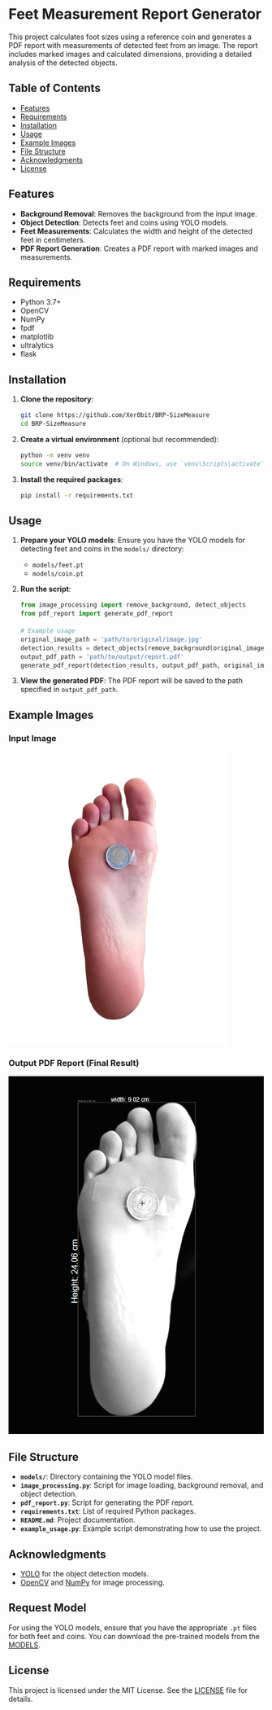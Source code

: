 # Feet Measurement Report Generator

This project calculates foot sizes using a reference coin and generates a PDF report with measurements of detected feet from an image. The report includes marked images and calculated dimensions, providing a detailed analysis of the detected objects.

## Table of Contents

- [Features](#features)
- [Requirements](#requirements)
- [Installation](#installation)
- [Usage](#usage)
- [Example Images](#example-images)
- [File Structure](#file-structure)
- [Acknowledgments](#acknowledgments)
- [License](#license)

## Features

- **Background Removal**: Removes the background from the input image.
- **Object Detection**: Detects feet and coins using YOLO models.
- **Feet Measurements**: Calculates the width and height of the detected feet in centimeters.
- **PDF Report Generation**: Creates a PDF report with marked images and measurements.

## Requirements

- Python 3.7+
- OpenCV
- NumPy
- fpdf
- matplotlib
- ultralytics
- flask

## Installation

1. **Clone the repository**:
    ```bash
    git clone https://github.com/Xer0bit/BRP-SizeMeasure
    cd BRP-SizeMeasure
    ```

2. **Create a virtual environment** (optional but recommended):
    ```bash
    python -m venv venv
    source venv/bin/activate  # On Windows, use `venv\Scripts\activate`
    ```

3. **Install the required packages**:
    ```bash
    pip install -r requirements.txt
    ```

## Usage

1. **Prepare your YOLO models**:
    Ensure you have the YOLO models for detecting feet and coins in the `models/` directory:
    - `models/feet.pt`
    - `models/coin.pt`

2. **Run the script**:
    ```python
    from image_processing import remove_background, detect_objects
    from pdf_report import generate_pdf_report

    # Example usage
    original_image_path = 'path/to/original/image.jpg'
    detection_results = detect_objects(remove_background(original_image_path))
    output_pdf_path = 'path/to/output/report.pdf'
    generate_pdf_report(detection_results, output_pdf_path, original_image_path)
    ```

3. **View the generated PDF**:
    The PDF report will be saved to the path specified in `output_pdf_path`.

## Example Images

### Input Image
![Input Image](https://github.com/Xer0bit/BRP-SizeMeasure/blob/main/temp/aed3f5b6-66be-49cb-85b7-8d26701dc2a5/input.png)

### Output PDF Report (Final Result)
![Output PDF Report](https://github.com/Xer0bit/BRP-SizeMeasure/blob/main/temp/aed3f5b6-66be-49cb-85b7-8d26701dc2a5/output.png)

## File Structure

- **`models/`**: Directory containing the YOLO model files.
- **`image_processing.py`**: Script for image loading, background removal, and object detection.
- **`pdf_report.py`**: Script for generating the PDF report.
- **`requirements.txt`**: List of required Python packages.
- **`README.md`**: Project documentation.
- **`example_usage.py`**: Example script demonstrating how to use the project.

## Acknowledgments

- [YOLO](https://github.com/ultralytics/yolov5) for the object detection models.
- [OpenCV](https://opencv.org/) and [NumPy](https://numpy.org/) for image processing.

## Request Model

For using the YOLO models, ensure that you have the appropriate `.pt` files for both feet and coins. You can download the pre-trained models from the [MODELS](https://drive.google.com/file/d/1h-8lsIfJgZgJalnQuRw_cWcRR2zWONqJ/view?usp=sharing).


## License

This project is licensed under the MIT License. See the [LICENSE](LICENSE) file for details.
